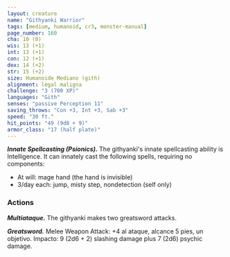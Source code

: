 ```yaml
---
layout: creature
name: "Githyanki Warrior"
tags: [medium, humanoid, cr3, monster-manual]
page_number: 160
cha: 10 (0)
wis: 13 (+1)
int: 13 (+1)
con: 12 (+1)
dex: 14 (+2)
str: 15 (+2)
size: Humanoide Mediano (gith)
alignment: legal maligna
challenge: "3 (700 XP)"
languages: "Gith"
senses: "passive Perception 11"
saving_throws: "Con +3, Int +3, Sab +3"
speed: "30 ft."
hit_points: "49 (9d8 + 9)"
armor_class: "17 (half plate)"
---
```


***Innate Spellcasting (Psionics).*** The githyanki's innate spellcasting ability is Intelligence. It can innately cast the following spells, requiring no components:
* At will: mage hand (the hand is invisible)
* 3/day each: jump, misty step, nondetection (self only)

### Actions

***Multiataque.*** The githyanki makes two greatsword attacks.

***Greatsword.*** Melee Weapon Attack: +4 al ataque, alcance 5 pies, un objetivo. Impacto: 9 (2d6 + 2) slashing damage plus 7 (2d6) psychic damage.